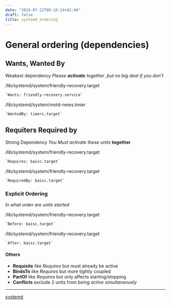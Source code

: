 ```yaml
---
date: "2024-07-22T09:10:24+02:00"
draft: false
title: systemd_ordering
---
```


# General ordering (dependencies)

## Wants, Wanted By

Weakest dependency *Please **activate** together ,but no big deal if you
don’t*

/lib/systemd/system/friendly-recovery.target

``` bash
`Wants: friendly-recovery.service`
```

/lib/systemd/system/motd-news.tmier

``` bash
`WantedBy: timers.target`
```

## Requiters Required by

Strong Dependency *You Must activate these units* **together**

/lib/systemd/system/friendly-recovery.target

``` bash
`Requires: baisc.target`
```

/lib/systemd/system/friendly-recovery.target

``` bash
`RequiredBy: baisc.target`
```

### Explicit Ordering

*In what order are units started*

/lib/systemd/system/friendly-recovery.target

``` bash
`Before: baisc.target`
```

/lib/systemd/system/friendly-recovery.target

``` bash
`After: baisc.target`
```

#### Others

-   **Requisite** like *Requires* but must already be active
-   **BindsTo** like *Requires* but more tightly coupled
-   **PartOf** like *Requires* but only affects starting/stopping
-   **Conflicts** exclude 2 units from *being active simultaneously*

------------------------------------------------------------------------

[systemd](/Notes/posts/systemd)
